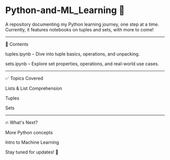 # Python-and-ML_Learning 🚀

A repository documenting my Python learning journey, one step at a time. Currently, it features notebooks on tuples and sets, with more to come!

---
📂 Contents

tuples.ipynb – Dive into tuple basics, operations, and unpacking.

sets.ipynb – Explore set properties, operations, and real-world use cases.

---

✅ Topics Covered

Lists & List Comprehension

Tuples

Sets

---

🔥 What's Next?

More Python concepts

Intro to Machine Learning

Stay tuned for updates! 🚀
